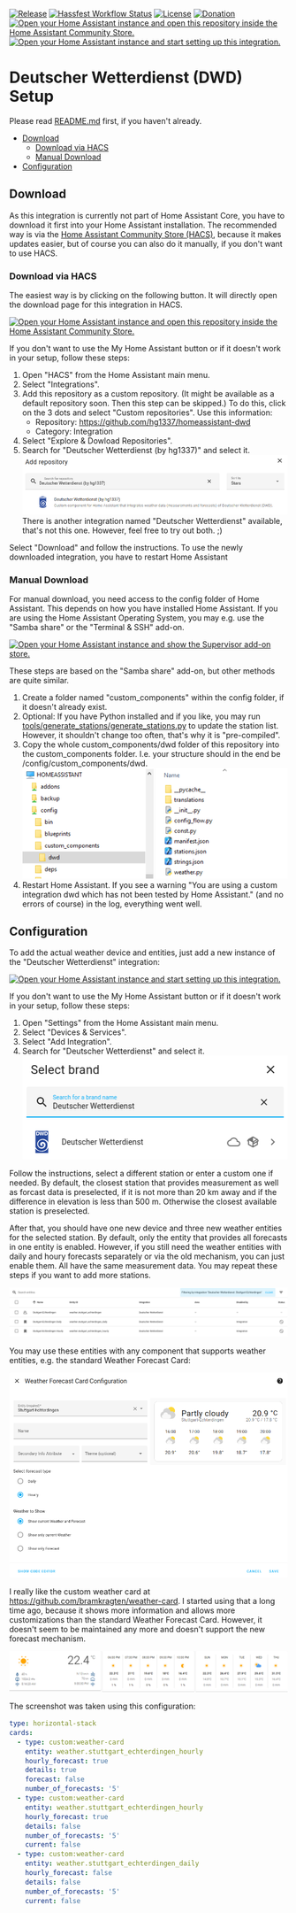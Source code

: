 [![Release](https://img.shields.io/github/v/release/hg1337/homeassistant-dwd?style=for-the-badge)](https://github.com/hg1337/homeassistant-dwd/releases) [![Hassfest Workflow Status](https://img.shields.io/github/actions/workflow/status/hg1337/homeassistant-dwd/hassfest.yml?label=Hassfest&style=for-the-badge)](https://github.com/hg1337/homeassistant-dwd/actions/workflows/hassfest.yml) [![License](https://img.shields.io/github/license/hg1337/homeassistant-dwd?style=for-the-badge)](https://github.com/hg1337/homeassistant-dwd/blob/main/LICENSE) [![Donation](https://img.shields.io/badge/Donation-Buy%20me%20a%20coffee-ffd557?style=for-the-badge)](https://www.buymeacoffee.com/hg1337)  
[![Open your Home Assistant instance and open this repository inside the Home Assistant Community Store.](https://my.home-assistant.io/badges/hacs_repository.svg)](https://my.home-assistant.io/redirect/hacs_repository/?owner=hg1337&repository=homeassistant-dwd&category=integration) [![Open your Home Assistant instance and start setting up this integration.](https://my.home-assistant.io/badges/config_flow_start.svg)](https://my.home-assistant.io/redirect/config_flow_start/?domain=dwd)

# Deutscher Wetterdienst (DWD) Setup

Please read [README.md](./README.md) first, if you haven't already.

- [Download](#download)
    - [Download via HACS](#download-via-hacs)
    - [Manual Download](#manual-download)
- [Configuration](#configuration)

## Download

As this integration is currently not part of Home Assistant Core, you have to download it first into your Home Assistant installation. The recommended way is via the [Home Assistant Community Store (HACS)](https://hacs.xyz), because it makes updates easier, but of course you can also do it manually, if you don't want to use HACS.

### Download via HACS

The easiest way is by clicking on the following button. It will directly open the download page for this integration in HACS.

[![Open your Home Assistant instance and open this repository inside the Home Assistant Community Store.](https://my.home-assistant.io/badges/hacs_repository.svg)](https://my.home-assistant.io/redirect/hacs_repository/?owner=hg1337&repository=homeassistant-dwd&category=integration)

If you don't want to use the My Home Assistant button or if it doesn't work in your setup, follow these steps:

1. Open "HACS" from the Home Assistant main menu.
2. Select "Integrations".
3. Add this repository as a custom repository. (It might be available as a default repository soon. Then this step can be skipped.) To do this, click on the 3 dots and select "Custom repositories". Use this information:
    - Repository: https://github.com/hg1337/homeassistant-dwd
    - Category: Integration
4. Select "Explore & Dowload Repositories".
5. Search for "Deutscher Wetterdienst (by hg1337)" and select it.  
![Screenshot Add Repository](./images/screenshot_hacs_add-repository.png)  
There is another integration named "Deutscher Wetterdienst" available, that's not this one. However, feel free to try out both. ;)

Select "Download" and follow the instructions. To use the newly downloaded integration, you have to restart Home Assistant

### Manual Download

For manual download, you need access to the config folder of Home Assistant. This depends on how you have installed Home Assistant. If you are using the Home Assistant Operating System, you may e.g. use the "Samba share" or the "Terminal & SSH" add-on.

[![Open your Home Assistant instance and show the Supervisor add-on store.](https://my.home-assistant.io/badges/supervisor_store.svg)](https://my.home-assistant.io/redirect/supervisor_store/)

These steps are based on the "Samba share" add-on, but other methods are quite similar.

1. Create a folder named "custom_components" within the config folder, if it doesn't already exist.
2. Optional: If you have Python installed and if you like, you may run [tools/generate_stations/generate_stations.py](tools/generate_stations/generate_stations.py) to update the station list. However, it shouldn't change too often, that's why it is "pre-compiled".
3. Copy the whole custom_components/dwd folder of this repository into the custom_components folder. I.e. your structure should in the end be /config/custom_components/dwd.  
![Screenshot Installation Folder](./images/screenshot_installation-folder.png)
4. Restart Home Assistant. If you see a warning "You are using a custom integration dwd which has not been tested by Home Assistant." (and no errors of course) in the log, everything went well.

## Configuration

To add the actual weather device and entities, just add a new instance of the "Deutscher Wetterdienst" integration:

[![Open your Home Assistant instance and start setting up this integration.](https://my.home-assistant.io/badges/config_flow_start.svg)](https://my.home-assistant.io/redirect/config_flow_start/?domain=dwd)

If you don't want to use the My Home Assistant button or if it doesn't work in your setup, follow these steps:

1. Open "Settings" from the Home Assistant main menu.
2. Select "Devices & Services".
3. Select "Add Integration".
4. Search for "Deutscher Wetterdienst" and select it.  
![Screenshot Search Integration](./images/screenshot_search-integration.png)

Follow the instructions, select a different station or enter a custom one if needed. By default, the closest station that provides measurement as well as forcast data is preselected, if it is not more than 20 km away and if the difference in elevation is less than 500 m. Otherwise the closest available station is preselected.

After that, you should have one new device and three new weather entities for the selected station. By default, only the entity that provides all forecasts in one entity is enabled. However, if you still need the weather entities with daily and houry forecasts separately or via the old mechanism, you can just enable them. All have the same measurement data. You may repeat these steps if you want to add more stations.

![Screenshot Entities](./images/screenshot_entities.png)

You may use these entities with any component that supports weather entities, e.g. the standard Weather Forecast Card:

![Screenshot Weather Forecast Card Configuration](./images/screenshot_weather-forecast-card-configuration.png)

I really like the custom weather card at https://github.com/bramkragten/weather-card. I started using that a long time ago, because it shows more information and allows more customizations than the standard Weather Forecast Card. However, it doesn't seem to be maintained any more and doesn't support the new forecast mechanism.

![Screenshot Weather Card](./images/screenshot_bramkragten-weather-card.png)

The screenshot was taken using this configuration:

```yaml
type: horizontal-stack
cards:
  - type: custom:weather-card
    entity: weather.stuttgart_echterdingen_hourly
    hourly_forecast: true
    details: true
    forecast: false
    number_of_forecasts: '5'
  - type: custom:weather-card
    entity: weather.stuttgart_echterdingen_hourly
    hourly_forecast: true
    details: false
    number_of_forecasts: '5'
    current: false
  - type: custom:weather-card
    entity: weather.stuttgart_echterdingen_daily
    hourly_forecast: false
    details: false
    number_of_forecasts: '5'
    current: false
```
